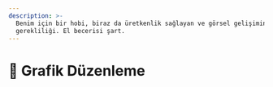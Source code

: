```yaml
---
description: >-
  Benim için bir hobi, biraz da üretkenlik sağlayan ve görsel gelişimin
  gerekliliği. El becerisi şart.
---
```


# 🔫 Grafik Düzenleme

